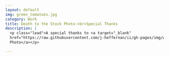 ```yaml
---
layout: default
img: green_tomatoes.jpg
category: Work
title: Death to the Stock Photo:<br>Special Thanks
description: |
  <p class="lead">A special thanks to <a target="_blank"
  href="https://raw.githubusercontent.com/j-heffernan/ii/gh-pages/img/work/green_tomatoes.jpg">Death to the Stock
  Photo</a></p>

---
```

